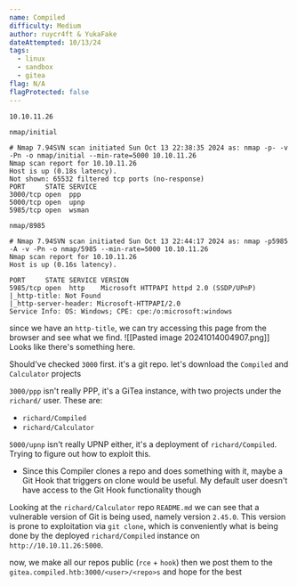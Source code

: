 ```yaml
---
name: Compiled
difficulty: Medium
author: ruycr4ft & YukaFake
dateAttempted: 10/13/24
tags:
  - linux
  - sandbox
  - gitea
flag: N/A
flagProtected: false
---
```


`10.10.11.26`

`nmap/initial`
```
# Nmap 7.94SVN scan initiated Sun Oct 13 22:38:35 2024 as: nmap -p- -v -Pn -o nmap/initial --min-rate=5000 10.10.11.26
Nmap scan report for 10.10.11.26
Host is up (0.18s latency).
Not shown: 65532 filtered tcp ports (no-response)
PORT     STATE SERVICE
3000/tcp open  ppp
5000/tcp open  upnp
5985/tcp open  wsman
```

`nmap/8985`
```
# Nmap 7.94SVN scan initiated Sun Oct 13 22:44:17 2024 as: nmap -p5985 -A -v -Pn -o nmap/5985 --min-rate=5000 10.10.11.26
Nmap scan report for 10.10.11.26
Host is up (0.16s latency).

PORT     STATE SERVICE VERSION
5985/tcp open  http    Microsoft HTTPAPI httpd 2.0 (SSDP/UPnP)
|_http-title: Not Found
|_http-server-header: Microsoft-HTTPAPI/2.0
Service Info: OS: Windows; CPE: cpe:/o:microsoft:windows
```

since we have an `http-title`, we can try accessing this page from the browser and see what we find.
![[Pasted image 20241014004907.png]]
Looks like there's something here.

Should've checked `3000` first. it's a git repo. let's download the `Compiled` and `Calculator` projects

`3000/ppp` isn't really PPP, it's a GiTea instance, with two projects under the `richard/` user. These are:
- `richard/Compiled`
- `richard/Calculator`

`5000/upnp` isn't really UPNP either, it's a deployment of `richard/Compiled`. Trying to figure out how to exploit this.

- Since this Compiler clones a repo and does something with it, maybe a Git Hook that triggers on clone would be useful. My default user doesn't have access to the Git Hook functionality though

Looking at the `richard/Calculator` repo `README.md` we can see that a vulnerable version of Git is being used, namely version `2.45.0`. This version is prone to exploitation via `git clone`, which is conveniently what is being done by the deployed `richard/Compiled` instance on `http://10.10.11.26:5000`.


now, we make all our repos public (`rce` + `hook`) then we post them to the `gitea.compiled.htb:3000/<user>/<repo>s` and hope for the best